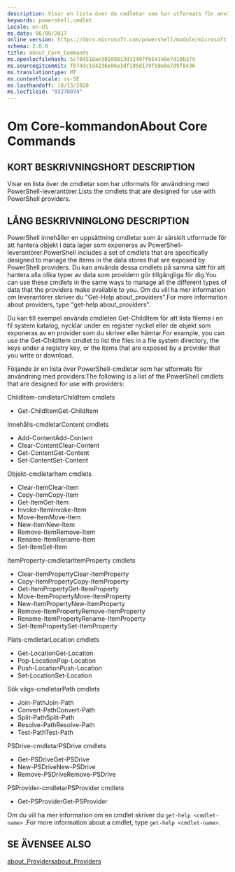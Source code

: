 ```yaml
---
description: Visar en lista över de cmdletar som har utformats för användning med PowerShell-leverantörer.
keywords: powershell,cmdlet
Locale: en-US
ms.date: 06/09/2017
online version: https://docs.microsoft.com/powershell/module/microsoft.powershell.core/about/about_core_commands?view=powershell-7&WT.mc_id=ps-gethelp
schema: 2.0.0
title: about_Core_Commands
ms.openlocfilehash: 5c784518ae30108813d32497f654198e7d10b379
ms.sourcegitcommit: f874dc1d4236e06a3df195d179f59e0a7d9f8436
ms.translationtype: MT
ms.contentlocale: sv-SE
ms.lasthandoff: 10/13/2020
ms.locfileid: "93270074"
---
```

# <a name="about-core-commands"></a><span data-ttu-id="9e8d3-104">Om Core-kommandon</span><span class="sxs-lookup"><span data-stu-id="9e8d3-104">About Core Commands</span></span>

## <a name="short-description"></a><span data-ttu-id="9e8d3-105">KORT BESKRIVNING</span><span class="sxs-lookup"><span data-stu-id="9e8d3-105">SHORT DESCRIPTION</span></span>
<span data-ttu-id="9e8d3-106">Visar en lista över de cmdletar som har utformats för användning med PowerShell-leverantörer.</span><span class="sxs-lookup"><span data-stu-id="9e8d3-106">Lists the cmdlets that are designed for use with PowerShell providers.</span></span>

## <a name="long-description"></a><span data-ttu-id="9e8d3-107">LÅNG BESKRIVNING</span><span class="sxs-lookup"><span data-stu-id="9e8d3-107">LONG DESCRIPTION</span></span>

<span data-ttu-id="9e8d3-108">PowerShell innehåller en uppsättning cmdletar som är särskilt utformade för att hantera objekt i data lager som exponeras av PowerShell-leverantörer.</span><span class="sxs-lookup"><span data-stu-id="9e8d3-108">PowerShell includes a set of cmdlets that are specifically designed to manage the items in the data stores that are exposed by PowerShell providers.</span></span>
<span data-ttu-id="9e8d3-109">Du kan använda dessa cmdlets på samma sätt för att hantera alla olika typer av data som providern gör tillgängliga för dig.</span><span class="sxs-lookup"><span data-stu-id="9e8d3-109">You can use these cmdlets in the same ways to manage all the different types of data that the providers make available to you.</span></span> <span data-ttu-id="9e8d3-110">Om du vill ha mer information om leverantörer skriver du "Get-Help about_providers".</span><span class="sxs-lookup"><span data-stu-id="9e8d3-110">For more information about providers, type "get-help about_providers".</span></span>

<span data-ttu-id="9e8d3-111">Du kan till exempel använda cmdleten Get-ChildItem för att lista filerna i en fil system katalog, nycklar under en register nyckel eller de objekt som exponeras av en provider som du skriver eller hämtar.</span><span class="sxs-lookup"><span data-stu-id="9e8d3-111">For example, you can use the Get-ChildItem cmdlet to list the files in a file system directory, the keys under a registry key, or the items that are exposed by a provider that you write or download.</span></span>

<span data-ttu-id="9e8d3-112">Följande är en lista över PowerShell-cmdletar som har utformats för användning med providers:</span><span class="sxs-lookup"><span data-stu-id="9e8d3-112">The following is a list of the PowerShell cmdlets that are designed for use with providers:</span></span>

<span data-ttu-id="9e8d3-113">ChildItem-cmdletar</span><span class="sxs-lookup"><span data-stu-id="9e8d3-113">ChildItem cmdlets</span></span>

- <span data-ttu-id="9e8d3-114">Get-ChildItem</span><span class="sxs-lookup"><span data-stu-id="9e8d3-114">Get-ChildItem</span></span>

<span data-ttu-id="9e8d3-115">Innehålls-cmdletar</span><span class="sxs-lookup"><span data-stu-id="9e8d3-115">Content cmdlets</span></span>

- <span data-ttu-id="9e8d3-116">Add-Content</span><span class="sxs-lookup"><span data-stu-id="9e8d3-116">Add-Content</span></span>
- <span data-ttu-id="9e8d3-117">Clear-Content</span><span class="sxs-lookup"><span data-stu-id="9e8d3-117">Clear-Content</span></span>
- <span data-ttu-id="9e8d3-118">Get-Content</span><span class="sxs-lookup"><span data-stu-id="9e8d3-118">Get-Content</span></span>
- <span data-ttu-id="9e8d3-119">Set-Content</span><span class="sxs-lookup"><span data-stu-id="9e8d3-119">Set-Content</span></span>

<span data-ttu-id="9e8d3-120">Objekt-cmdletar</span><span class="sxs-lookup"><span data-stu-id="9e8d3-120">Item cmdlets</span></span>

- <span data-ttu-id="9e8d3-121">Clear-Item</span><span class="sxs-lookup"><span data-stu-id="9e8d3-121">Clear-Item</span></span>
- <span data-ttu-id="9e8d3-122">Copy-Item</span><span class="sxs-lookup"><span data-stu-id="9e8d3-122">Copy-Item</span></span>
- <span data-ttu-id="9e8d3-123">Get-Item</span><span class="sxs-lookup"><span data-stu-id="9e8d3-123">Get-Item</span></span>
- <span data-ttu-id="9e8d3-124">Invoke-Item</span><span class="sxs-lookup"><span data-stu-id="9e8d3-124">Invoke-Item</span></span>
- <span data-ttu-id="9e8d3-125">Move-Item</span><span class="sxs-lookup"><span data-stu-id="9e8d3-125">Move-Item</span></span>
- <span data-ttu-id="9e8d3-126">New-Item</span><span class="sxs-lookup"><span data-stu-id="9e8d3-126">New-Item</span></span>
- <span data-ttu-id="9e8d3-127">Remove-Item</span><span class="sxs-lookup"><span data-stu-id="9e8d3-127">Remove-Item</span></span>
- <span data-ttu-id="9e8d3-128">Rename-Item</span><span class="sxs-lookup"><span data-stu-id="9e8d3-128">Rename-Item</span></span>
- <span data-ttu-id="9e8d3-129">Set-Item</span><span class="sxs-lookup"><span data-stu-id="9e8d3-129">Set-Item</span></span>

<span data-ttu-id="9e8d3-130">ItemProperty-cmdletar</span><span class="sxs-lookup"><span data-stu-id="9e8d3-130">ItemProperty cmdlets</span></span>

- <span data-ttu-id="9e8d3-131">Clear-ItemProperty</span><span class="sxs-lookup"><span data-stu-id="9e8d3-131">Clear-ItemProperty</span></span>
- <span data-ttu-id="9e8d3-132">Copy-ItemProperty</span><span class="sxs-lookup"><span data-stu-id="9e8d3-132">Copy-ItemProperty</span></span>
- <span data-ttu-id="9e8d3-133">Get-ItemProperty</span><span class="sxs-lookup"><span data-stu-id="9e8d3-133">Get-ItemProperty</span></span>
- <span data-ttu-id="9e8d3-134">Move-ItemProperty</span><span class="sxs-lookup"><span data-stu-id="9e8d3-134">Move-ItemProperty</span></span>
- <span data-ttu-id="9e8d3-135">New-ItemProperty</span><span class="sxs-lookup"><span data-stu-id="9e8d3-135">New-ItemProperty</span></span>
- <span data-ttu-id="9e8d3-136">Remove-ItemProperty</span><span class="sxs-lookup"><span data-stu-id="9e8d3-136">Remove-ItemProperty</span></span>
- <span data-ttu-id="9e8d3-137">Rename-ItemProperty</span><span class="sxs-lookup"><span data-stu-id="9e8d3-137">Rename-ItemProperty</span></span>
- <span data-ttu-id="9e8d3-138">Set-ItemProperty</span><span class="sxs-lookup"><span data-stu-id="9e8d3-138">Set-ItemProperty</span></span>

<span data-ttu-id="9e8d3-139">Plats-cmdletar</span><span class="sxs-lookup"><span data-stu-id="9e8d3-139">Location cmdlets</span></span>

- <span data-ttu-id="9e8d3-140">Get-Location</span><span class="sxs-lookup"><span data-stu-id="9e8d3-140">Get-Location</span></span>
- <span data-ttu-id="9e8d3-141">Pop-Location</span><span class="sxs-lookup"><span data-stu-id="9e8d3-141">Pop-Location</span></span>
- <span data-ttu-id="9e8d3-142">Push-Location</span><span class="sxs-lookup"><span data-stu-id="9e8d3-142">Push-Location</span></span>
- <span data-ttu-id="9e8d3-143">Set-Location</span><span class="sxs-lookup"><span data-stu-id="9e8d3-143">Set-Location</span></span>

<span data-ttu-id="9e8d3-144">Sök vägs-cmdletar</span><span class="sxs-lookup"><span data-stu-id="9e8d3-144">Path cmdlets</span></span>

- <span data-ttu-id="9e8d3-145">Join-Path</span><span class="sxs-lookup"><span data-stu-id="9e8d3-145">Join-Path</span></span>
- <span data-ttu-id="9e8d3-146">Convert-Path</span><span class="sxs-lookup"><span data-stu-id="9e8d3-146">Convert-Path</span></span>
- <span data-ttu-id="9e8d3-147">Split-Path</span><span class="sxs-lookup"><span data-stu-id="9e8d3-147">Split-Path</span></span>
- <span data-ttu-id="9e8d3-148">Resolve-Path</span><span class="sxs-lookup"><span data-stu-id="9e8d3-148">Resolve-Path</span></span>
- <span data-ttu-id="9e8d3-149">Test-Path</span><span class="sxs-lookup"><span data-stu-id="9e8d3-149">Test-Path</span></span>

<span data-ttu-id="9e8d3-150">PSDrive-cmdletar</span><span class="sxs-lookup"><span data-stu-id="9e8d3-150">PSDrive cmdlets</span></span>

- <span data-ttu-id="9e8d3-151">Get-PSDrive</span><span class="sxs-lookup"><span data-stu-id="9e8d3-151">Get-PSDrive</span></span>
- <span data-ttu-id="9e8d3-152">New-PSDrive</span><span class="sxs-lookup"><span data-stu-id="9e8d3-152">New-PSDrive</span></span>
- <span data-ttu-id="9e8d3-153">Remove-PSDrive</span><span class="sxs-lookup"><span data-stu-id="9e8d3-153">Remove-PSDrive</span></span>

<span data-ttu-id="9e8d3-154">PSProvider-cmdletar</span><span class="sxs-lookup"><span data-stu-id="9e8d3-154">PSProvider cmdlets</span></span>

- <span data-ttu-id="9e8d3-155">Get-PSProvider</span><span class="sxs-lookup"><span data-stu-id="9e8d3-155">Get-PSProvider</span></span>

<span data-ttu-id="9e8d3-156">Om du vill ha mer information om en cmdlet skriver du `get-help <cmdlet-name>` .</span><span class="sxs-lookup"><span data-stu-id="9e8d3-156">For more information about a cmdlet, type `get-help <cmdlet-name>`.</span></span>

## <a name="see-also"></a><span data-ttu-id="9e8d3-157">SE ÄVEN</span><span class="sxs-lookup"><span data-stu-id="9e8d3-157">SEE ALSO</span></span>

[<span data-ttu-id="9e8d3-158">about_Providers</span><span class="sxs-lookup"><span data-stu-id="9e8d3-158">about_Providers</span></span>](about_Providers.md)
